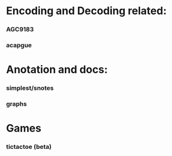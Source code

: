 # Encoding and Decoding related:
### AGC9183
### acapgue

# Anotation and docs:
### simplest/snotes
### graphs

# Games
### tictactoe (beta)